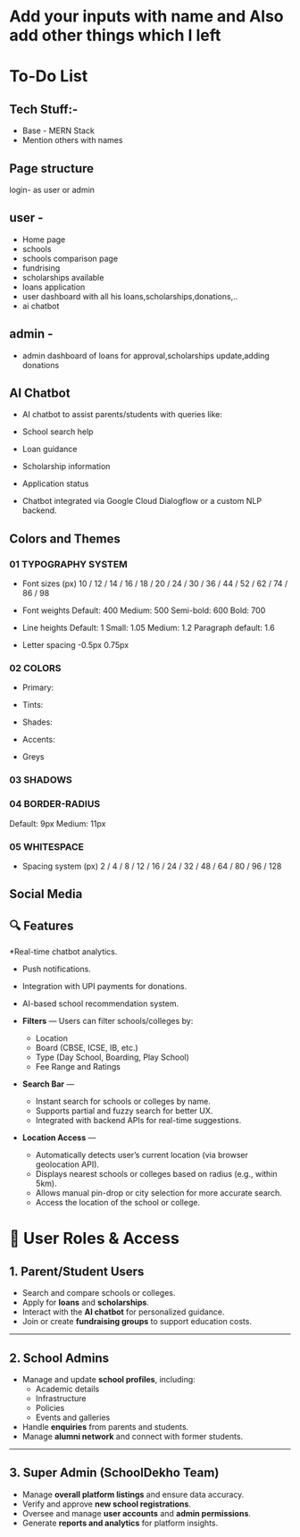 # Add your inputs with name and Also add other things which I left

# To-Do List

## Tech Stuff:-

- Base - MERN Stack
- Mention others with names

## Page structure
login- as user or admin
## user -
- Home page
- schools
- schools comparison page
- fundrising
- scholarships available
- loans application
- user dashboard with all his loans,scholarships,donations,..
- ai chatbot

## admin -
- admin dashboard of loans for approval,scholarships update,adding donations

## AI Chatbot


* AI chatbot to assist parents/students with queries like:


* School search help
* Loan guidance
* Scholarship information
* Application status


* Chatbot integrated via Google Cloud Dialogflow or a custom NLP backend.








 
## Colors and Themes

### 01 TYPOGRAPHY SYSTEM

- Font sizes (px)
10 / 12 / 14 / 16 / 18 / 20 / 24 / 30 / 36 / 44 / 52 / 62 / 74 / 86 / 98

- Font weights
Default: 400
Medium: 500
Semi-bold: 600
Bold: 700

- Line heights
Default: 1
Small: 1.05
Medium: 1.2
Paragraph default: 1.6

- Letter spacing
-0.5px
0.75px

### 02 COLORS

- Primary:

- Tints:


- Shades: 


- Accents:

- Greys


### 03 SHADOWS


### 04 BORDER-RADIUS

Default: 9px
Medium: 11px

### 05 WHITESPACE

- Spacing system (px)
2 / 4 / 8 / 12 / 16 / 24 / 32 / 48 / 64 / 80 / 96 / 128

## Social Media





## 🔍 Features

  *Real-time chatbot analytics.
  * Push notifications.
  * Integration with UPI payments for donations.
  * AI-based school recommendation system.


* **Filters** — Users can filter schools/colleges by:
  * Location
  * Board (CBSE, ICSE, IB, etc.)
  * Type (Day School, Boarding, Play School)
  * Fee Range and Ratings

* **Search Bar** —
  * Instant search for schools or colleges by name.
  * Supports partial and fuzzy search for better UX.
  * Integrated with backend APIs for real-time suggestions.

* **Location Access** —
  * Automatically detects user’s current location (via browser geolocation API).
  * Displays nearest schools or colleges based on radius (e.g., within 5km).
  * Allows manual pin-drop or city selection for more accurate search.
  * Access the location of the school or college. 


# 👥 User Roles & Access

## 1. Parent/Student Users
* Search and compare schools or colleges.
* Apply for **loans** and **scholarships**.
* Interact with the **AI chatbot** for personalized guidance.
* Join or create **fundraising groups** to support education costs.

---

## 2. School Admins
* Manage and update **school profiles**, including:
  * Academic details
  * Infrastructure
  * Policies
  * Events and galleries
* Handle **enquiries** from parents and students.
* Manage **alumni network** and connect with former students.

---

## 3. Super Admin (SchoolDekho Team)
* Manage **overall platform listings** and ensure data accuracy.
* Verify and approve **new school registrations**.
* Oversee and manage **user accounts** and **admin permissions**.
* Generate **reports and analytics** for platform insights.


















